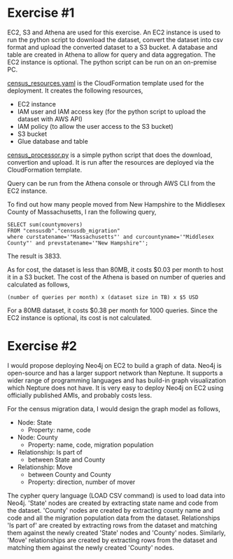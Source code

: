 # Exercise #1

EC2, S3 and Athena are used for this exercise. An EC2 instance is used to run the python script to download the dataset, convert the dataset into csv format and upload the converted dataset to a S3 bucket. A database and table are created in Athena to allow for query and data aggregation. The EC2 instance is optional. The python script can be run on an on-premise PC. 

[census_resources.yaml](census_resources.yaml) is the CloudFormation template used for the deployment. It creates the following resources,

  * EC2 instance
  * IAM user and IAM access key (for the python script to upload the dataset with AWS API)
  * IAM policy (to allow the user access to the S3 bucket)
  * S3 bucket
  * Glue database and table
    
[census_processor.py](census_processor.py) is a simple python script that does the download, convertion and upload. It is run after the resources are deployed via the CloudFormation template. 

Query can be run from the Athena console or through AWS CLI from the EC2 instance.

To find out how many people moved from New Hampshire to the Middlesex County of Massachusetts, I ran the following query,

    SELECT sum(countymovers)
    FROM "censusdb"."censusdb_migration" 
    where curstatename='"Massachusetts"' and curcountyname='"Middlesex County"' and prevstatename='"New Hampshire"';

The result is 3833.

As for cost, the dataset is less than 80MB, it costs $0.03 per month to host it in a S3 bucket. The cost of the Athena is based on number of queries and calculated as follows,

    (number of queries per month) x (dataset size in TB) x $5 USD
  
For a 80MB dataset, it costs $0.38 per month for 1000 queries. Since the EC2 instance is optional, its cost is not calculated.

# Exercise #2

I would propose deploying Neo4j on EC2 to build a graph of data. Neo4j is open-source and has a larger support network than Neptune. It supports a wider range of programming languages and has build-in graph visualization which Nepture does not have. It is very easy to deploy Neo4j on EC2 using officially published AMIs, and probably costs less.

For the census migration data, I would design the graph model as follows, 

  * Node: State
    * Property: name, code
  * Node: County
    * Property: name, code, migration population
  * Relationship: Is part of
    * between State and County
  * Relationship: Move
    * between County and County
    * Property: direction, number of mover
    
The cypher query language (LOAD CSV command) is used to load data into Neo4j. 'State' nodes are created by extracting state name and code from the dataset. 'County' nodes are created by extracting county name and code and all the migration population data from the dataset. Relationships 'Is part of' are created by extracting rows from the dataset and matching them against the newly created 'State' nodes and 'County' nodes. Similarly, 'Move' relationships are created by extracting rows from the dataset and matching them against the newly created 'County' nodes.
